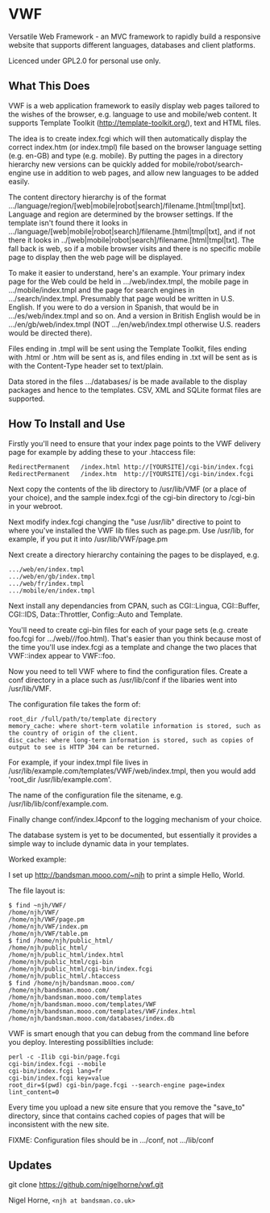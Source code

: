 VWF
===

Versatile Web Framework - an MVC framework to rapidly build a responsive website
that supports different languages, databases and client platforms.

Licenced under GPL2.0 for personal use only.

What This Does
--------------

VWF is a web application framework to easily display web pages tailored to the
wishes of the browser, e.g. language to use and mobile/web content.
It supports Template Toolkit (http://template-toolkit.org/),
text and HTML files.

The idea is to create index.fcgi which will then automatically display
the correct index.htm (or index.tmpl) file based on the browser language
setting (e.g. en-GB) and type (e.g. mobile). By putting the pages in a
directory hierarchy new versions can be quickly added for
mobile/robot/search-engine use in addition to web pages, and allow new
languages to be added easily.

The content directory hierarchy is of the format
.../language/region/[web|mobile|robot|search]/filename.[html|tmpl|txt].
Language and region are determined by the browser settings. If the template
isn't found there it looks in
.../language/[web|mobile|robot|search]/filename.[html|tmpl|txt], and if not
there it looks in ../[web|mobile|robot|search]/filename.[html|tmpl|txt].
The fall back is web, so if a mobile browser visits and there is no specific
mobile page to display then the web page will be displayed.

To make it easier to understand, here's an example.  Your primary index page
for the Web could be held in .../web/index.tmpl, the mobile page in
.../mobile/index.tmpl and the page for search engines in
.../search/index.tmpl.  Presumably that page would be written in U.S.
English. If you were to do a version in Spanish, that would be in
.../es/web/index.tmpl and so on.  And a version in British English would be
in .../en/gb/web/index.tmpl (NOT .../en/web/index.tmpl otherwise U.S.
readers would be directed there).

Files ending in .tmpl will be sent using the Template Toolkit, files ending
with .html or .htm will be sent as is, and files ending in .txt will
be sent as is with the Content-Type header set to text/plain.

Data stored in the files .../databases/ is be made available to
the display packages and hence to the templates. CSV, XML and SQLite format
files are supported.

How To Install and Use
----------------------

Firstly you'll need to ensure that your index page points to the VWF delivery
page for example by adding these to your .htaccess file:

    RedirectPermanent	/index.html	http://[YOURSITE]/cgi-bin/index.fcgi
    RedirectPermanent	/index.htm	http://[YOURSITE]/cgi-bin/index.fcgi

Next copy the contents of the lib directory to /usr/lib/VMF (or a place
of your choice), and the sample index.fcgi of the cgi-bin directory to /cgi-bin
in your webroot.

Next modify index.fcgi changing the "use /usr/lib" directive to point to
where you've installed the VWF lib files such as page.pm.  Use /usr/lib, for
example, if you put it into /usr/lib/VWF/page.pm

Next create a directory hierarchy containing the pages to be displayed, e.g.

    .../web/en/index.tmpl
    .../web/en/gb/index.tmpl
    .../web/fr/index.tmpl
    .../mobile/en/index.tmpl

Next install any dependancies from CPAN, such as CGI::Lingua, CGI::Buffer,
CGI::IDS, Data::Throttler, Config::Auto and Template.

You'll need to create cgi-bin files for each of your page sets (e.g. create
foo.fcgi for .../web/*/*/foo.html). That's easier than you think because most
of the time you'll use index.fcgi as a template and change the two places
that VWF::index appear to VWF::foo.

Now you need to tell VWF where to find the configuration files. Create a
conf directory in a place such as /usr/lib/conf if the libaries went into
/usr/lib/VMF.

The configuration file takes the form of:

    root_dir /full/path/to/template directory
    memory_cache: where short-term volatile information is stored, such as the country of origin of the client.
    disc_cache: where long-term information is stored, such as copies of output to see is HTTP 304 can be returned. 

For example, if your index.tmpl file lives in /usr/lib/example.com/templates/VWF/web/index.tmpl,
then you would add 'root_dir /usr/lib/example.com'.

The name of the configuration file the sitename, e.g. /usr/lib/lib/conf/example.com.

Finally change conf/index.l4pconf to the logging mechanism of your choice.

The database system is yet to be documented, but essentially it provides
a simple way to include dynamic data in your templates.

Worked example:

I set up http://bandsman.mooo.com/~njh to print a simple Hello, World.

The file layout is:

    $ find ~njh/VWF/
    /home/njh/VWF/
    /home/njh/VWF/page.pm
    /home/njh/VWF/index.pm
    /home/njh/VWF/table.pm
    $ find /home/njh/public_html/
    /home/njh/public_html/
    /home/njh/public_html/index.html
    /home/njh/public_html/cgi-bin
    /home/njh/public_html/cgi-bin/index.fcgi
    /home/njh/public_html/.htaccess
    $ find /home/njh/bandsman.mooo.com/
    /home/njh/bandsman.mooo.com/
    /home/njh/bandsman.mooo.com/templates
    /home/njh/bandsman.mooo.com/templates/VWF
    /home/njh/bandsman.mooo.com/templates/VWF/index.html
    /home/njh/bandsman.mooo.com/databases/index.db

VWF is smart enough that you can debug from the command line before you deploy.
Interesting possiblilties include:

    perl -c -Ilib cgi-bin/page.fcgi
    cgi-bin/index.fcgi --mobile
    cgi-bin/index.fcgi lang=fr
    cgi-bin/index.fcgi key=value
    root_dir=$(pwd) cgi-bin/page.fcgi --search-engine page=index lint_content=0

Every time you upload a new site ensure that you remove the "save_to" directory, since that contains
cached copies of pages that will be inconsistent with the new site.

FIXME: Configuration files should be in .../conf, not .../lib/conf

Updates
-------

git clone https://github.com/nigelhorne/vwf.git

Nigel Horne, `<njh at bandsman.co.uk>`
